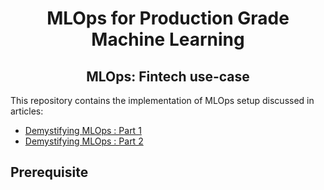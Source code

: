 <div align="center">
<h1>MLOps for Production Grade Machine Learning</h1>
<h2> MLOps: Fintech use-case </h2>
</div>
This repository contains the implementation of MLOps setup discussed in articles:

 - [Demystifying MLOps : Part 1](#)
 - [Demystifying MLOps : Part 2](#)

## Prerequisite



<!--stackedit_data:
eyJoaXN0b3J5IjpbLTgwNDIxNzgyNCwtMjA4Njg5MDMsNjE2ND
U4MzUzLC03NDA1MzYwMzgsLTgxMjYyMjI3OF19
-->